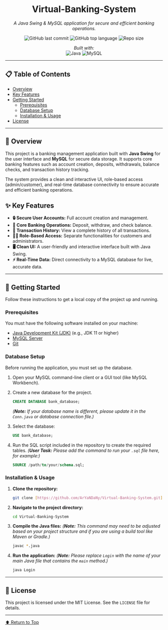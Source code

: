 <div align="center">

  <h1>Virtual-Banking-System</h1>
  <p><em>A Java Swing & MySQL application for secure and efficient banking operations.</em></p>
  
  <p>
    <img alt="GitHub last commit" src="https://img.shields.io/github/last-commit/ArYaNDaNy/Virtual-Banking-System?style=flat&logo=git&logoColor=white&color=0080ff">
    <img alt="GitHub top language" src="https://img.shields.io/github/languages/top/ArYaNDaNy/Virtual-Banking-System?style=flat&color=0080ff">
    <img alt="Repo size" src="https://img.shields.io/github/repo-size/ArYaNDaNy/Virtual-Banking-System?style=flat&color=0080ff">
  </p>
  
  <p>
    <em>Built with:</em><br>
    <img alt="Java" src="https://img.shields.io/badge/Java-ED8B00.svg?style=flat&logo=openjdk&logoColor=white">
    <img alt="MySQL" src="https://img.shields.io/badge/MySQL-4479A1.svg?style=flat&logo=mysql&logoColor=white">
  </p>

</div>

<hr>

## 📋 Table of Contents

* [Overview](#overview)
* [Key Features](#key-features)
* [Getting Started](#getting-started)
  * [Prerequisites](#prerequisites)
  * [Database Setup](#database-setup)
  * [Installation & Usage](#installation--usage)
* [License](#license)

<hr>

## 📜 Overview

This project is a banking management application built with **Java Swing** for the user interface and **MySQL** for secure data storage. It supports core banking features such as account creation, deposits, withdrawals, balance checks, and transaction history tracking.

The system provides a clean and interactive UI, role-based access (admin/customer), and real-time database connectivity to ensure accurate and efficient banking operations.

## ✨ Key Features

* **🔒 Secure User Accounts:** Full account creation and management.
* **💸 Core Banking Operations:** Deposit, withdraw, and check balance.
* **🧾 Transaction History:** View a complete history of all transactions.
* **🧑‍💼 Role-Based Access:** Separate functionalities for customers and administrators.
* **🖥️ Clean UI:** A user-friendly and interactive interface built with Java Swing.
* **⚡ Real-Time Data:** Direct connectivity to a MySQL database for live, accurate data.

<hr>

## 🚀 Getting Started

Follow these instructions to get a local copy of the project up and running.

### Prerequisites

You must have the following software installed on your machine:

* [Java Development Kit (JDK)](https://www.oracle.com/java/technologies/downloads/) (e.g., JDK 11 or higher)
* [MySQL Server](https://dev.mysql.com/downloads/mysql/)
* [Git](https://git-scm.com/)

### Database Setup

Before running the application, you must set up the database.

1.  Open your MySQL command-line client or a GUI tool (like MySQL Workbench).
2.  Create a new database for the project.
    ```sql
    CREATE DATABASE bank_database; 
    ```
    *(**Note:** If your database name is different, please update it in the `Conn.java` or database connection file.)*

3.  Select the database:
    ```sql
    USE bank_database;
    ```
4.  Run the SQL script included in the repository to create the required tables.
    *(**User Task:** Please add the command to run your `.sql` file here, for example:)*
    ```sql
    SOURCE /path/to/your/schema.sql;
    ```


### Installation & Usage

1.  **Clone the repository:**
    ```sh
    git clone [https://github.com/ArYaNDaNy/Virtual-Banking-System.git](https://github.com/ArYaNDaNy/Virtual-Banking-System.git)
    ```
2.  **Navigate to the project directory:**
    ```sh
    cd Virtual-Banking-System
    ```
3.  **Compile the Java files:**
    *(**Note:** This command may need to be adjusted based on your project structure and if you are using a build tool like Maven or Gradle.)*
    ```sh
    javac *.java 
    ```
4.  **Run the application:**
    *(**Note:** Please replace `Login` with the name of your main Java file that contains the `main` method.)*
    ```sh
    java Login
    ```

<hr>

## 📄 License

This project is licensed under the MIT License. See the `LICENSE` file for details.

<hr>
<div align="left">
  <a href="#top">⬆ Return to Top</a>
</div>
